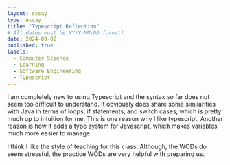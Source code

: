 ```yaml
---
layout: essay
type: essay
title: "Typescript Reflection"
# All dates must be YYYY-MM-DD format!
date: 2024-09-02
published: true
labels:
  - Computer Science
  - Learning
  - Software Engineering
  - Typescript
---
```


I am completely new to using Typescript and the syntax so far does not seem too difficult to understand. It obviously does share some similarities with Java in terms of loops, if statements, and switch cases, which is pretty much up to intuition for me. This is one reason why I like typescript. Another reason is how it adds a type system for Javascript, which makes variables much more easier to manage. 

I think I like the style of teaching for this class. Although, the WODs do seem stressful, the practice WODs are very helpful with preparing us.
